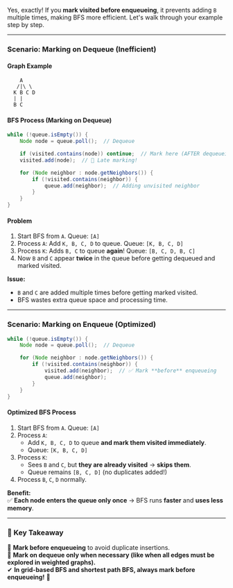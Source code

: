Yes, exactly! If you **mark visited before enqueueing**, it prevents adding `B` multiple times, making BFS more efficient. Let's walk through your example step by step.

---

### **Scenario: Marking on Dequeue (Inefficient)**
#### **Graph Example**
```
    A
   /|\ \
  K B C D
  | |
  B C
```
#### **BFS Process (Marking on Dequeue)**
```java
while (!queue.isEmpty()) {
    Node node = queue.poll();  // Dequeue

    if (visited.contains(node)) continue;  // Mark here (AFTER dequeueing)
    visited.add(node);  // 🔴 Late marking!

    for (Node neighbor : node.getNeighbors()) {
        if (!visited.contains(neighbor)) {
            queue.add(neighbor);  // Adding unvisited neighbor
        }
    }
}
```
#### **Problem**
1. Start BFS from `A`. Queue: `[A]`
2. Process `A`: Add `K, B, C, D` to queue. Queue: `[K, B, C, D]`
3. Process `K`: Adds `B, C` to queue **again**! Queue: `[B, C, D, B, C]`
4. Now `B` and `C` appear **twice** in the queue before getting dequeued and marked visited.

**Issue:**
- `B` and `C` are added multiple times before getting marked visited.
- BFS wastes extra queue space and processing time.

---

### **Scenario: Marking on Enqueue (Optimized)**
```java
while (!queue.isEmpty()) {
    Node node = queue.poll();  // Dequeue

    for (Node neighbor : node.getNeighbors()) {
        if (!visited.contains(neighbor)) {
            visited.add(neighbor);  // ✅ Mark **before** enqueueing
            queue.add(neighbor);
        }
    }
}
```
#### **Optimized BFS Process**
1. Start BFS from `A`. Queue: `[A]`
2. Process `A`:
    - Add `K, B, C, D` to queue **and mark them visited immediately**.
    - Queue: `[K, B, C, D]`
3. Process `K`:
    - Sees `B` and `C`, but **they are already visited** → **skips them**.
    - Queue remains `[B, C, D]` (no duplicates added!)
4. Process `B`, `C`, `D` normally.

**Benefit:**  
✅ **Each node enters the queue only once** → BFS runs **faster** and **uses less memory**.

---

### **🚀 Key Takeaway**
🔹 **Mark before enqueueing** to avoid duplicate insertions.  
🔹 **Mark on dequeue only when necessary (like when all edges must be explored in weighted graphs).**  
✔ **In grid-based BFS and shortest path BFS, always mark before enqueueing!** 🚀